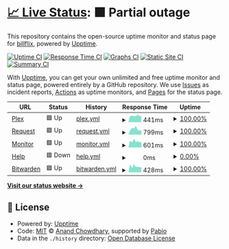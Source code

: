 # [📈 Live Status](https://billflix.github.io/upptime): <!--live status--> **🟧 Partial outage**

This repository contains the open-source uptime monitor and status page for [billflix](https://billflix.github.io/upptime), powered by [Upptime](https://github.com/upptime/upptime).

[![Uptime CI](https://github.com/billflix/upptime/workflows/Uptime%20CI/badge.svg)](https://github.com/billflix/upptime/actions?query=workflow%3A%22Uptime+CI%22)
[![Response Time CI](https://github.com/billflix/upptime/workflows/Response%20Time%20CI/badge.svg)](https://github.com/billflix/upptime/actions?query=workflow%3A%22Response+Time+CI%22)
[![Graphs CI](https://github.com/billflix/upptime/workflows/Graphs%20CI/badge.svg)](https://github.com/billflix/upptime/actions?query=workflow%3A%22Graphs+CI%22)
[![Static Site CI](https://github.com/billflix/upptime/workflows/Static%20Site%20CI/badge.svg)](https://github.com/billflix/upptime/actions?query=workflow%3A%22Static+Site+CI%22)
[![Summary CI](https://github.com/billflix/upptime/workflows/Summary%20CI/badge.svg)](https://github.com/billflix/upptime/actions?query=workflow%3A%22Summary+CI%22)

With [Upptime](https://upptime.js.org), you can get your own unlimited and free uptime monitor and status page, powered entirely by a GitHub repository. We use [Issues](https://github.com/billflix/upptime/issues) as incident reports, [Actions](https://github.com/billflix/upptime/actions) as uptime monitors, and [Pages](https://billflix.github.io/upptime) for the status page.

<!--start: status pages-->
<!-- This summary is generated by Upptime (https://github.com/upptime/upptime) -->
<!-- Do not edit this manually, your changes will be overwritten -->
<!-- prettier-ignore -->
| URL | Status | History | Response Time | Uptime |
| --- | ------ | ------- | ------------- | ------ |
| <img alt="" src="https://icons.duckduckgo.com/ip3/plex.billflix.media.ico" height="13"> [Plex](https://plex.billflix.media) | 🟩 Up | [plex.yml](https://github.com/billflix/upptime/commits/HEAD/history/plex.yml) | <details><summary><img alt="Response time graph" src="./graphs/plex/response-time-week.png" height="20"> 441ms</summary><br><a href="https://billflix.github.io/upptime/history/plex"><img alt="Response time 601" src="https://img.shields.io/endpoint?url=https%3A%2F%2Fraw.githubusercontent.com%2Fbillflix%2Fupptime%2FHEAD%2Fapi%2Fplex%2Fresponse-time.json"></a><br><a href="https://billflix.github.io/upptime/history/plex"><img alt="24-hour response time 455" src="https://img.shields.io/endpoint?url=https%3A%2F%2Fraw.githubusercontent.com%2Fbillflix%2Fupptime%2FHEAD%2Fapi%2Fplex%2Fresponse-time-day.json"></a><br><a href="https://billflix.github.io/upptime/history/plex"><img alt="7-day response time 441" src="https://img.shields.io/endpoint?url=https%3A%2F%2Fraw.githubusercontent.com%2Fbillflix%2Fupptime%2FHEAD%2Fapi%2Fplex%2Fresponse-time-week.json"></a><br><a href="https://billflix.github.io/upptime/history/plex"><img alt="30-day response time 424" src="https://img.shields.io/endpoint?url=https%3A%2F%2Fraw.githubusercontent.com%2Fbillflix%2Fupptime%2FHEAD%2Fapi%2Fplex%2Fresponse-time-month.json"></a><br><a href="https://billflix.github.io/upptime/history/plex"><img alt="1-year response time 666" src="https://img.shields.io/endpoint?url=https%3A%2F%2Fraw.githubusercontent.com%2Fbillflix%2Fupptime%2FHEAD%2Fapi%2Fplex%2Fresponse-time-year.json"></a></details> | <details><summary><a href="https://billflix.github.io/upptime/history/plex">100.00%</a></summary><a href="https://billflix.github.io/upptime/history/plex"><img alt="All-time uptime 99.36%" src="https://img.shields.io/endpoint?url=https%3A%2F%2Fraw.githubusercontent.com%2Fbillflix%2Fupptime%2FHEAD%2Fapi%2Fplex%2Fuptime.json"></a><br><a href="https://billflix.github.io/upptime/history/plex"><img alt="24-hour uptime 100.00%" src="https://img.shields.io/endpoint?url=https%3A%2F%2Fraw.githubusercontent.com%2Fbillflix%2Fupptime%2FHEAD%2Fapi%2Fplex%2Fuptime-day.json"></a><br><a href="https://billflix.github.io/upptime/history/plex"><img alt="7-day uptime 100.00%" src="https://img.shields.io/endpoint?url=https%3A%2F%2Fraw.githubusercontent.com%2Fbillflix%2Fupptime%2FHEAD%2Fapi%2Fplex%2Fuptime-week.json"></a><br><a href="https://billflix.github.io/upptime/history/plex"><img alt="30-day uptime 99.94%" src="https://img.shields.io/endpoint?url=https%3A%2F%2Fraw.githubusercontent.com%2Fbillflix%2Fupptime%2FHEAD%2Fapi%2Fplex%2Fuptime-month.json"></a><br><a href="https://billflix.github.io/upptime/history/plex"><img alt="1-year uptime 99.81%" src="https://img.shields.io/endpoint?url=https%3A%2F%2Fraw.githubusercontent.com%2Fbillflix%2Fupptime%2FHEAD%2Fapi%2Fplex%2Fuptime-year.json"></a></details>
| <img alt="" src="https://icons.duckduckgo.com/ip3/request.billflix.media.ico" height="13"> [Request](https://request.billflix.media) | 🟩 Up | [request.yml](https://github.com/billflix/upptime/commits/HEAD/history/request.yml) | <details><summary><img alt="Response time graph" src="./graphs/request/response-time-week.png" height="20"> 799ms</summary><br><a href="https://billflix.github.io/upptime/history/request"><img alt="Response time 770" src="https://img.shields.io/endpoint?url=https%3A%2F%2Fraw.githubusercontent.com%2Fbillflix%2Fupptime%2FHEAD%2Fapi%2Frequest%2Fresponse-time.json"></a><br><a href="https://billflix.github.io/upptime/history/request"><img alt="24-hour response time 876" src="https://img.shields.io/endpoint?url=https%3A%2F%2Fraw.githubusercontent.com%2Fbillflix%2Fupptime%2FHEAD%2Fapi%2Frequest%2Fresponse-time-day.json"></a><br><a href="https://billflix.github.io/upptime/history/request"><img alt="7-day response time 799" src="https://img.shields.io/endpoint?url=https%3A%2F%2Fraw.githubusercontent.com%2Fbillflix%2Fupptime%2FHEAD%2Fapi%2Frequest%2Fresponse-time-week.json"></a><br><a href="https://billflix.github.io/upptime/history/request"><img alt="30-day response time 649" src="https://img.shields.io/endpoint?url=https%3A%2F%2Fraw.githubusercontent.com%2Fbillflix%2Fupptime%2FHEAD%2Fapi%2Frequest%2Fresponse-time-month.json"></a><br><a href="https://billflix.github.io/upptime/history/request"><img alt="1-year response time 825" src="https://img.shields.io/endpoint?url=https%3A%2F%2Fraw.githubusercontent.com%2Fbillflix%2Fupptime%2FHEAD%2Fapi%2Frequest%2Fresponse-time-year.json"></a></details> | <details><summary><a href="https://billflix.github.io/upptime/history/request">100.00%</a></summary><a href="https://billflix.github.io/upptime/history/request"><img alt="All-time uptime 99.36%" src="https://img.shields.io/endpoint?url=https%3A%2F%2Fraw.githubusercontent.com%2Fbillflix%2Fupptime%2FHEAD%2Fapi%2Frequest%2Fuptime.json"></a><br><a href="https://billflix.github.io/upptime/history/request"><img alt="24-hour uptime 100.00%" src="https://img.shields.io/endpoint?url=https%3A%2F%2Fraw.githubusercontent.com%2Fbillflix%2Fupptime%2FHEAD%2Fapi%2Frequest%2Fuptime-day.json"></a><br><a href="https://billflix.github.io/upptime/history/request"><img alt="7-day uptime 100.00%" src="https://img.shields.io/endpoint?url=https%3A%2F%2Fraw.githubusercontent.com%2Fbillflix%2Fupptime%2FHEAD%2Fapi%2Frequest%2Fuptime-week.json"></a><br><a href="https://billflix.github.io/upptime/history/request"><img alt="30-day uptime 100.00%" src="https://img.shields.io/endpoint?url=https%3A%2F%2Fraw.githubusercontent.com%2Fbillflix%2Fupptime%2FHEAD%2Fapi%2Frequest%2Fuptime-month.json"></a><br><a href="https://billflix.github.io/upptime/history/request"><img alt="1-year uptime 99.81%" src="https://img.shields.io/endpoint?url=https%3A%2F%2Fraw.githubusercontent.com%2Fbillflix%2Fupptime%2FHEAD%2Fapi%2Frequest%2Fuptime-year.json"></a></details>
| <img alt="" src="https://icons.duckduckgo.com/ip3/monitor.billflix.media.ico" height="13"> [Monitor](https://monitor.billflix.media) | 🟩 Up | [monitor.yml](https://github.com/billflix/upptime/commits/HEAD/history/monitor.yml) | <details><summary><img alt="Response time graph" src="./graphs/monitor/response-time-week.png" height="20"> 601ms</summary><br><a href="https://billflix.github.io/upptime/history/monitor"><img alt="Response time 700" src="https://img.shields.io/endpoint?url=https%3A%2F%2Fraw.githubusercontent.com%2Fbillflix%2Fupptime%2FHEAD%2Fapi%2Fmonitor%2Fresponse-time.json"></a><br><a href="https://billflix.github.io/upptime/history/monitor"><img alt="24-hour response time 524" src="https://img.shields.io/endpoint?url=https%3A%2F%2Fraw.githubusercontent.com%2Fbillflix%2Fupptime%2FHEAD%2Fapi%2Fmonitor%2Fresponse-time-day.json"></a><br><a href="https://billflix.github.io/upptime/history/monitor"><img alt="7-day response time 601" src="https://img.shields.io/endpoint?url=https%3A%2F%2Fraw.githubusercontent.com%2Fbillflix%2Fupptime%2FHEAD%2Fapi%2Fmonitor%2Fresponse-time-week.json"></a><br><a href="https://billflix.github.io/upptime/history/monitor"><img alt="30-day response time 617" src="https://img.shields.io/endpoint?url=https%3A%2F%2Fraw.githubusercontent.com%2Fbillflix%2Fupptime%2FHEAD%2Fapi%2Fmonitor%2Fresponse-time-month.json"></a><br><a href="https://billflix.github.io/upptime/history/monitor"><img alt="1-year response time 761" src="https://img.shields.io/endpoint?url=https%3A%2F%2Fraw.githubusercontent.com%2Fbillflix%2Fupptime%2FHEAD%2Fapi%2Fmonitor%2Fresponse-time-year.json"></a></details> | <details><summary><a href="https://billflix.github.io/upptime/history/monitor">100.00%</a></summary><a href="https://billflix.github.io/upptime/history/monitor"><img alt="All-time uptime 99.36%" src="https://img.shields.io/endpoint?url=https%3A%2F%2Fraw.githubusercontent.com%2Fbillflix%2Fupptime%2FHEAD%2Fapi%2Fmonitor%2Fuptime.json"></a><br><a href="https://billflix.github.io/upptime/history/monitor"><img alt="24-hour uptime 100.00%" src="https://img.shields.io/endpoint?url=https%3A%2F%2Fraw.githubusercontent.com%2Fbillflix%2Fupptime%2FHEAD%2Fapi%2Fmonitor%2Fuptime-day.json"></a><br><a href="https://billflix.github.io/upptime/history/monitor"><img alt="7-day uptime 100.00%" src="https://img.shields.io/endpoint?url=https%3A%2F%2Fraw.githubusercontent.com%2Fbillflix%2Fupptime%2FHEAD%2Fapi%2Fmonitor%2Fuptime-week.json"></a><br><a href="https://billflix.github.io/upptime/history/monitor"><img alt="30-day uptime 100.00%" src="https://img.shields.io/endpoint?url=https%3A%2F%2Fraw.githubusercontent.com%2Fbillflix%2Fupptime%2FHEAD%2Fapi%2Fmonitor%2Fuptime-month.json"></a><br><a href="https://billflix.github.io/upptime/history/monitor"><img alt="1-year uptime 99.81%" src="https://img.shields.io/endpoint?url=https%3A%2F%2Fraw.githubusercontent.com%2Fbillflix%2Fupptime%2FHEAD%2Fapi%2Fmonitor%2Fuptime-year.json"></a></details>
| <img alt="" src="https://icons.duckduckgo.com/ip3/help.billflix.media.ico" height="13"> [Help](https://help.billflix.media) | 🟥 Down | [help.yml](https://github.com/billflix/upptime/commits/HEAD/history/help.yml) | <details><summary><img alt="Response time graph" src="./graphs/help/response-time-week.png" height="20"> 0ms</summary><br><a href="https://billflix.github.io/upptime/history/help"><img alt="Response time 586" src="https://img.shields.io/endpoint?url=https%3A%2F%2Fraw.githubusercontent.com%2Fbillflix%2Fupptime%2FHEAD%2Fapi%2Fhelp%2Fresponse-time.json"></a><br><a href="https://billflix.github.io/upptime/history/help"><img alt="24-hour response time 0" src="https://img.shields.io/endpoint?url=https%3A%2F%2Fraw.githubusercontent.com%2Fbillflix%2Fupptime%2FHEAD%2Fapi%2Fhelp%2Fresponse-time-day.json"></a><br><a href="https://billflix.github.io/upptime/history/help"><img alt="7-day response time 0" src="https://img.shields.io/endpoint?url=https%3A%2F%2Fraw.githubusercontent.com%2Fbillflix%2Fupptime%2FHEAD%2Fapi%2Fhelp%2Fresponse-time-week.json"></a><br><a href="https://billflix.github.io/upptime/history/help"><img alt="30-day response time 0" src="https://img.shields.io/endpoint?url=https%3A%2F%2Fraw.githubusercontent.com%2Fbillflix%2Fupptime%2FHEAD%2Fapi%2Fhelp%2Fresponse-time-month.json"></a><br><a href="https://billflix.github.io/upptime/history/help"><img alt="1-year response time 649" src="https://img.shields.io/endpoint?url=https%3A%2F%2Fraw.githubusercontent.com%2Fbillflix%2Fupptime%2FHEAD%2Fapi%2Fhelp%2Fresponse-time-year.json"></a></details> | <details><summary><a href="https://billflix.github.io/upptime/history/help">0.00%</a></summary><a href="https://billflix.github.io/upptime/history/help"><img alt="All-time uptime 89.02%" src="https://img.shields.io/endpoint?url=https%3A%2F%2Fraw.githubusercontent.com%2Fbillflix%2Fupptime%2FHEAD%2Fapi%2Fhelp%2Fuptime.json"></a><br><a href="https://billflix.github.io/upptime/history/help"><img alt="24-hour uptime 0.00%" src="https://img.shields.io/endpoint?url=https%3A%2F%2Fraw.githubusercontent.com%2Fbillflix%2Fupptime%2FHEAD%2Fapi%2Fhelp%2Fuptime-day.json"></a><br><a href="https://billflix.github.io/upptime/history/help"><img alt="7-day uptime 0.00%" src="https://img.shields.io/endpoint?url=https%3A%2F%2Fraw.githubusercontent.com%2Fbillflix%2Fupptime%2FHEAD%2Fapi%2Fhelp%2Fuptime-week.json"></a><br><a href="https://billflix.github.io/upptime/history/help"><img alt="30-day uptime 1.38%" src="https://img.shields.io/endpoint?url=https%3A%2F%2Fraw.githubusercontent.com%2Fbillflix%2Fupptime%2FHEAD%2Fapi%2Fhelp%2Fuptime-month.json"></a><br><a href="https://billflix.github.io/upptime/history/help"><img alt="1-year uptime 81.35%" src="https://img.shields.io/endpoint?url=https%3A%2F%2Fraw.githubusercontent.com%2Fbillflix%2Fupptime%2FHEAD%2Fapi%2Fhelp%2Fuptime-year.json"></a></details>
| <img alt="" src="https://icons.duckduckgo.com/ip3/bitwarden.billflix.media.ico" height="13"> [Bitwarden](https://bitwarden.billflix.media) | 🟩 Up | [bitwarden.yml](https://github.com/billflix/upptime/commits/HEAD/history/bitwarden.yml) | <details><summary><img alt="Response time graph" src="./graphs/bitwarden/response-time-week.png" height="20"> 428ms</summary><br><a href="https://billflix.github.io/upptime/history/bitwarden"><img alt="Response time 534" src="https://img.shields.io/endpoint?url=https%3A%2F%2Fraw.githubusercontent.com%2Fbillflix%2Fupptime%2FHEAD%2Fapi%2Fbitwarden%2Fresponse-time.json"></a><br><a href="https://billflix.github.io/upptime/history/bitwarden"><img alt="24-hour response time 279" src="https://img.shields.io/endpoint?url=https%3A%2F%2Fraw.githubusercontent.com%2Fbillflix%2Fupptime%2FHEAD%2Fapi%2Fbitwarden%2Fresponse-time-day.json"></a><br><a href="https://billflix.github.io/upptime/history/bitwarden"><img alt="7-day response time 428" src="https://img.shields.io/endpoint?url=https%3A%2F%2Fraw.githubusercontent.com%2Fbillflix%2Fupptime%2FHEAD%2Fapi%2Fbitwarden%2Fresponse-time-week.json"></a><br><a href="https://billflix.github.io/upptime/history/bitwarden"><img alt="30-day response time 378" src="https://img.shields.io/endpoint?url=https%3A%2F%2Fraw.githubusercontent.com%2Fbillflix%2Fupptime%2FHEAD%2Fapi%2Fbitwarden%2Fresponse-time-month.json"></a><br><a href="https://billflix.github.io/upptime/history/bitwarden"><img alt="1-year response time 586" src="https://img.shields.io/endpoint?url=https%3A%2F%2Fraw.githubusercontent.com%2Fbillflix%2Fupptime%2FHEAD%2Fapi%2Fbitwarden%2Fresponse-time-year.json"></a></details> | <details><summary><a href="https://billflix.github.io/upptime/history/bitwarden">100.00%</a></summary><a href="https://billflix.github.io/upptime/history/bitwarden"><img alt="All-time uptime 99.41%" src="https://img.shields.io/endpoint?url=https%3A%2F%2Fraw.githubusercontent.com%2Fbillflix%2Fupptime%2FHEAD%2Fapi%2Fbitwarden%2Fuptime.json"></a><br><a href="https://billflix.github.io/upptime/history/bitwarden"><img alt="24-hour uptime 100.00%" src="https://img.shields.io/endpoint?url=https%3A%2F%2Fraw.githubusercontent.com%2Fbillflix%2Fupptime%2FHEAD%2Fapi%2Fbitwarden%2Fuptime-day.json"></a><br><a href="https://billflix.github.io/upptime/history/bitwarden"><img alt="7-day uptime 100.00%" src="https://img.shields.io/endpoint?url=https%3A%2F%2Fraw.githubusercontent.com%2Fbillflix%2Fupptime%2FHEAD%2Fapi%2Fbitwarden%2Fuptime-week.json"></a><br><a href="https://billflix.github.io/upptime/history/bitwarden"><img alt="30-day uptime 100.00%" src="https://img.shields.io/endpoint?url=https%3A%2F%2Fraw.githubusercontent.com%2Fbillflix%2Fupptime%2FHEAD%2Fapi%2Fbitwarden%2Fuptime-month.json"></a><br><a href="https://billflix.github.io/upptime/history/bitwarden"><img alt="1-year uptime 99.81%" src="https://img.shields.io/endpoint?url=https%3A%2F%2Fraw.githubusercontent.com%2Fbillflix%2Fupptime%2FHEAD%2Fapi%2Fbitwarden%2Fuptime-year.json"></a></details>

<!--end: status pages-->

[**Visit our status website →**](https://billflix.github.io/upptime)

## 📄 License

- Powered by: [Upptime](https://github.com/upptime/upptime)
- Code: [MIT](./LICENSE) © [Anand Chowdhary](https://anandchowdhary.com), supported by [Pabio](https://pabio.com)
- Data in the `./history` directory: [Open Database License](https://opendatacommons.org/licenses/odbl/1-0/)
